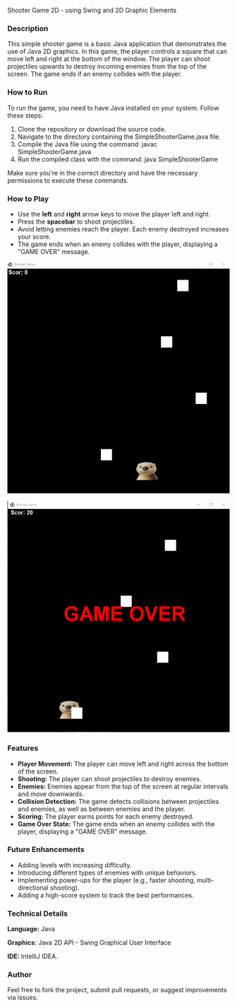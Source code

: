Shooter Game 2D - using Swing and 2D Graphic Elements

### Description

This simple shooter game is a basic Java application that demonstrates the use of Java 2D graphics. In this game, the
player controls a square that can move left and right at the bottom of the window. The player can shoot projectiles
upwards to destroy incoming enemies from the top of the screen. The game ends if an enemy collides with the player.

### How to Run

To run the game, you need to have Java installed on your system. Follow these steps:


1. Clone the repository or download the source code.
2. Navigate to the directory containing the SimpleShooterGame.java file.
3. Compile the Java file using the command: javac SimpleShooterGame.java
4. Run the compiled class with the command: java SimpleShooterGame

Make sure you're in the correct directory and have the necessary permissions to execute these commands.

### How to Play

* Use the **left** and **right** arrow keys to move the player left and right.
* Press the **spacebar** to shoot projectiles.
* Avoid letting enemies reach the player. Each enemy destroyed increases your score.
* The game ends when an enemy collides with the player, displaying a "GAME OVER" message.

![img_2.png](img_2.png)

![img.png](img.png)

### Features
* **Player Movement:** The player can move left and right across the bottom of the screen.
* **Shooting:** The player can shoot projectiles to destroy enemies.
* **Enemies:** Enemies appear from the top of the screen at regular intervals and move downwards.
* **Collision Detection:** The game detects collisions between projectiles and enemies, as well as between enemies and the player.
* **Scoring:** The player earns points for each enemy destroyed.
* **Game Over State:** The game ends when an enemy collides with the player, displaying a "GAME OVER" message.


### Future Enhancements
* Adding levels with increasing difficulty.
* Introducing different types of enemies with unique behaviors.
* Implementing power-ups for the player (e.g., faster shooting, multi-directional shooting).
* Adding a high-score system to track the best performances.

### Technical Details
**Language:** Java

**Graphics:** Java 2D API - Swing Graphical User Interface

**IDE:** IntelliJ IDEA.

### Author
Feel free to fork the project, submit pull requests, or suggest improvements via issues.